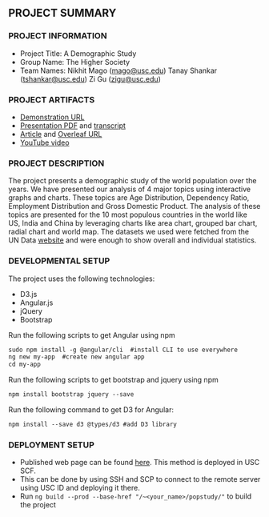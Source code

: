## PROJECT SUMMARY

### PROJECT INFORMATION

- Project Title: A Demographic Study
- Group Name: The Higher Society
- Team Names: Nikhit Mago (mago@usc.edu) Tanay Shankar (tshankar@usc.edu) Zi Gu (zigu@usc.edu)

### PROJECT ARTIFACTS

- [Demonstration URL](http://www-scf.usc.edu/~tshankar/popstudy/#/home)
- [Presentation PDF](https://github.com/INF554Fall18/project-thehighersociety/blob/master/PDF/Final_Presentation.pdf) and [transcript](https://github.com/INF554Fall18/project-thehighersociety/blob/master/SoziPresentations/PRESENTATION_TRANSCRIPT.md)
- [Article](https://github.com/INF554Fall18/project-thehighersociety/blob/master/PDF/Article.pdf) and [Overleaf URL](https://www.overleaf.com/read/sqdvwxjjrrcx)
- [YouTube video](https://youtu.be/MT2Gm21MTpE)

### PROJECT DESCRIPTION

The project presents a demographic study of the world population over the years. We have presented our analysis of 4 major topics using interactive graphs and charts. These topics are Age Distribution, Dependency Ratio, Employment Distribution and Gross Domestic Product. The analysis of these topics are presented for the 10 most populous countries in the world like US, India and China by leveraging charts like area chart, grouped bar chart, radial chart and world map. The datasets we used were fetched from the UN Data [website](https://population.un.org/) and were enough to show overall and individual statistics.


### DEVELOPMENTAL SETUP

The project uses the following technologies:

- D3.js
- Angular.js
- jQuery
- Bootstrap


Run the following scripts to get Angular using npm
```html
sudo npm install -g @angular/cli  #install CLI to use everywhere
ng new my-app  #create new angular app
cd my-app
```
Run the following scripts to get bootstrap and jquery using npm
```html
npm install bootstrap jquery --save
```
Run the following command to get D3 for Angular:
```html
npm install --save d3 @types/d3 #add D3 library
```

### DEPLOYMENT SETUP

- Published web page can be found [here](http://www-scf.usc.edu/~tshankar/popstudy/). This method is deployed in USC SCF.
- This can be done by using SSH and SCP to connect to the remote server using USC ID and deploying it there.
- Run `ng build --prod --base-href "/~<your_name>/popstudy/"` to build the project
